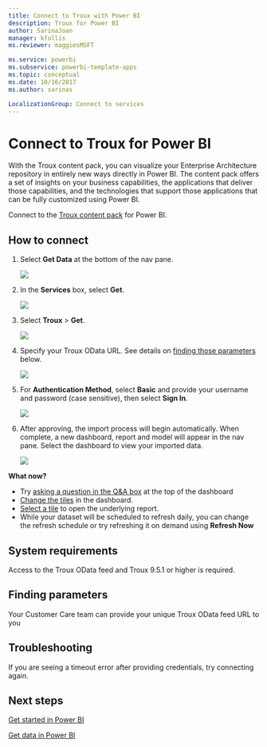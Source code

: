 ```yaml
---
title: Connect to Troux with Power BI
description: Troux for Power BI
author: SarinaJoan
manager: kfollis
ms.reviewer: maggiesMSFT

ms.service: powerbi
ms.subservice: powerbi-template-apps
ms.topic: conceptual
ms.date: 10/16/2017
ms.author: sarinas

LocalizationGroup: Connect to services
---
```

# Connect to Troux for Power BI
With the Troux content pack, you can visualize your Enterprise Architecture repository in entirely new ways directly in Power BI. The content pack offers a set of insights on your business capabilities, the applications that deliver those capabilities, and the technologies that support those applications that can be fully customized using Power BI.

Connect to the [Troux content pack](https://app.powerbi.com/getdata/services/troux) for Power BI.

## How to connect
1. Select **Get Data** at the bottom of the nav pane.
   
   ![](media/service-connect-to-troux/getdata.png)
2. In the **Services** box, select **Get**.
   
   ![](media/service-connect-to-troux/services.png)
3. Select **Troux** \>  **Get**.
   
   ![](media/service-connect-to-troux/troux.png)
4. Specify your Troux OData URL. See details on [finding those parameters](#FindingParams) below.
   
   ![](media/service-connect-to-troux/params.png)
5. For **Authentication Method**, select **Basic** and provide your username and password (case sensitive), then select **Sign In**.
   
    ![](media/service-connect-to-troux/creds.png)
6. After approving, the import process will begin automatically. When complete, a new dashboard, report and model will appear in the nav pane. Select the dashboard to view your imported data.
   
     ![](media/service-connect-to-troux/dashboard.png)

**What now?**

* Try [asking a question in the Q&A box](consumer/end-user-q-and-a.md) at the top of the dashboard
* [Change the tiles](service-dashboard-edit-tile.md) in the dashboard.
* [Select a tile](consumer/end-user-tiles.md) to open the underlying report.
* While your dataset will be scheduled to refresh daily, you can change the refresh schedule or try refreshing it on demand using **Refresh Now**

## System requirements
Access to the Troux OData feed and Troux 9.5.1 or higher is required.

<a name="FindingParams"></a>

## Finding parameters
Your Customer Care team can provide your unique Troux OData feed URL to you

## Troubleshooting
If you are seeing a timeout error after providing credentials, try connecting again.

## Next steps
[Get started in Power BI](service-get-started.md)

[Get data in Power BI](service-get-data.md)

